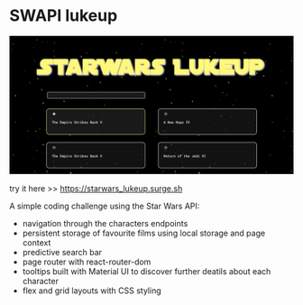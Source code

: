 # SWAPI lukeup

![web_app](SWAPI.png)

try it here >> https://starwars_lukeup.surge.sh

A simple coding challenge using the Star Wars API:
- navigation through the characters endpoints
- persistent storage of favourite films using local storage and page context
- predictive search bar
- page router with react-router-dom
- tooltips built with Material UI to discover further deatils about each character
- flex and grid layouts with CSS styling

